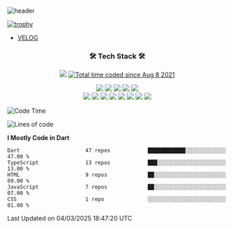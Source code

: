 <!--
**Ohgyuchan/Ohgyuchan** is a ✨ _special_ ✨ repository because its `README.md` (this file) appears on your GitHub profile.

Here are some ideas to get you started:

- 🔭 I’m currently working on ...
- 🌱 I’m currently learning ...
- 👯 I’m looking to collaborate on ...
- 🤔 I’m looking for help with ...
- 💬 Ask me about ...
- 📫 How to reach me: ...
- 😄 Pronouns: ...
- ⚡ Fun fact: ...
-->
![header](https://capsule-render.vercel.app/api?type=soft&color=auto&height=150&section=header&text=Ohgyuchan&fontSize=80&animation=twinkling)

[![trophy](https://github-profile-trophy.vercel.app/?username=Ohgyuchan&column=-1)](https://github.com/ryo-ma/github-profile-trophy)

<!-- ### Hi there 👋 -->
  * [VELOG](https://velog.io/@terman)



<h3 align="center"><b>🛠 Tech Stack 🛠</b></h3>

<p align="center">
<a href="https://hits.seeyoufarm.com"><img src="https://hits.seeyoufarm.com/api/count/incr/badge.svg?url=https%3A%2F%2Fgithub.com%2FOhgyuchan&count_bg=%2379C83D&title_bg=%23555555&icon=&icon_color=%23E7E7E7&title=visitors+%F0%9F%99%8C&edge_flat=false"/></a> <a href="https://wakatime.com/@9d35e6a9-2400-4e9b-b741-9597e6de1373"><img src="https://wakatime.com/badge/user/9d35e6a9-2400-4e9b-b741-9597e6de1373.svg" alt="Total time coded since Aug 8 2021" /></a></p>


<p align="center">
<img src="https://img.shields.io/badge/HTML5-E34F26?style=flat-square&logo=HTML5&logoColor=white"/></a>
<img src="https://img.shields.io/badge/CSS3-1572B6?style=flat-square&logo=CSS3&logoColor=white"/></a>
<img src="https://img.shields.io/badge/JavaScript-F7DF1E?style=flat-square&logo=JavaScript&logoColor=white"/></a>
<img src="https://img.shields.io/badge/Flutter-02569B?style=flat-square&logo=Flutter&logoColor=white"></a> 
<img src="https://img.shields.io/badge/Dart-0175C2?style=flat-square&logo=Dart&logoColor=white"></a><br>
<img src="https://img.shields.io/badge/TypeScript-0175C2?style=flat-square&logo=TypeScript&logoColor=white"></a>
<img src="https://img.shields.io/badge/MongoDB-47A248?style=flat-square&logo=MongoDB&logoColor=white"/></a>
<img src="https://img.shields.io/badge/MySQL-4479A1?style=flat-square&logo=MySQL&logoColor=white"/></a> 
<img src="https://img.shields.io/badge/python-0175C2?style=flat-square&logo=python&logoColor=white"></a> 
<img src="https://img.shields.io/badge/Supabase-000000?style=flat-square&logo=Supabase&logoColor=green"></a>
<img src="https://img.shields.io/badge/Next.js-000000?style=flat-square&logo=Next.js&logoColor=white"></a>
<img src="https://img.shields.io/badge/React-61DAFB?style=flat-square&logo=React&logoColor=black"></a>
<img src="https://img.shields.io/badge/Postgresql-0175C2?style=flat-square&logo=Postgresql&logoColor=white"></a> 
</p></b>

<!-- <h3 align="center"><b>⚡️ Stats ⚡️</b></h3> -->

<!-- ![Terman's GitHub stats](https://github-readme-stats.vercel.app/api?username=Ohgyuchan&count_private=true&show_icons=true&theme=buefy) -->
  
<!--START_SECTION:waka-->
![Code Time](http://img.shields.io/badge/Code%20Time-2%2C791%20hrs%2048%20mins-blue)

![Lines of code](https://img.shields.io/badge/From%20Hello%20World%20I%27ve%20Written-39.6%20million%20lines%20of%20code-blue)

**I Mostly Code in Dart** 

```text
Dart                     47 repos            ████████████░░░░░░░░░░░░░   47.00 % 
TypeScript               13 repos            ███░░░░░░░░░░░░░░░░░░░░░░   13.00 % 
HTML                     9 repos             ██░░░░░░░░░░░░░░░░░░░░░░░   09.00 % 
JavaScript               7 repos             ██░░░░░░░░░░░░░░░░░░░░░░░   07.00 % 
CSS                      1 repo              ░░░░░░░░░░░░░░░░░░░░░░░░░   01.00 % 
```




 Last Updated on 04/03/2025 18:47:20 UTC
<!--END_SECTION:waka-->
